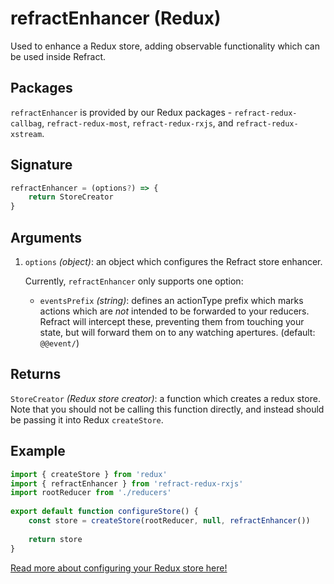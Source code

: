 # refractEnhancer \(Redux\)

Used to enhance a Redux store, adding observable functionality which can be used inside Refract.

## Packages

`refractEnhancer` is provided by our Redux packages - `refract-redux-callbag`, `refract-redux-most`, `refract-redux-rxjs`, and `refract-redux-xstream`.

## Signature

```javascript
refractEnhancer = (options?) => {
    return StoreCreator
}
```

## Arguments

1. `options` _\(object\)_: an object which configures the Refract store enhancer.

   Currently, `refractEnhancer` only supports one option:

   * `eventsPrefix` _\(string\)_: defines an actionType prefix which marks actions which are _not_ intended to be forwarded to your reducers. Refract will intercept these, preventing them from touching your state, but will forward them on to any watching apertures. \(default: `@@event/`\)

## Returns

`StoreCreator` _\(Redux store creator\)_: a function which creates a redux store. Note that you should not be calling this function directly, and instead should be passing it into Redux `createStore`.

## Example

```javascript
import { createStore } from 'redux'
import { refractEnhancer } from 'refract-redux-rxjs'
import rootReducer from './reducers'
​
export default function configureStore() {
    const store = createStore(rootReducer, null, refractEnhancer())
    ​
    return store
}
```

[Read more about configuring your Redux store here!](https://redux.js.org/recipes/configuring-your-store)

